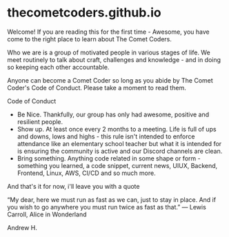 # thecometcoders.github.io

Welcome! If you are reading this for the first time - Awesome, you have come to the right place to learn about The Comet Coders.

Who we are is a group of motivated people in various stages of life. We meet routinely to talk about craft, challenges and knowledge - and in doing so keeping each other accountable.

Anyone can become a Comet Coder so long as you abide by The Comet Coder's Code of Conduct. Please take a moment to read them. 

Code of Conduct
- Be Nice. Thankfully, our group has only had awesome, positive and resilient people.
- Show up. At least once every 2 months to a meeting. Life is full of ups and downs, lows and highs - this rule isn't intended to enforce attendance like an elementary school teacher but what it is intended for is ensuring the community is active and our Discord channels are clean.
- Bring something. Anything code related in some shape or form - something you learned, a code snippet, current news, UIUX, Backend, Frontend, Linux, AWS, CI/CD and so much more.

And that's it for now, i'll leave you with a quote


“My dear, here we must run as fast as we can, just to stay in place. And if you wish to go anywhere you must run twice as fast as that.”
― Lewis Carroll, Alice in Wonderland


Andrew H. 
